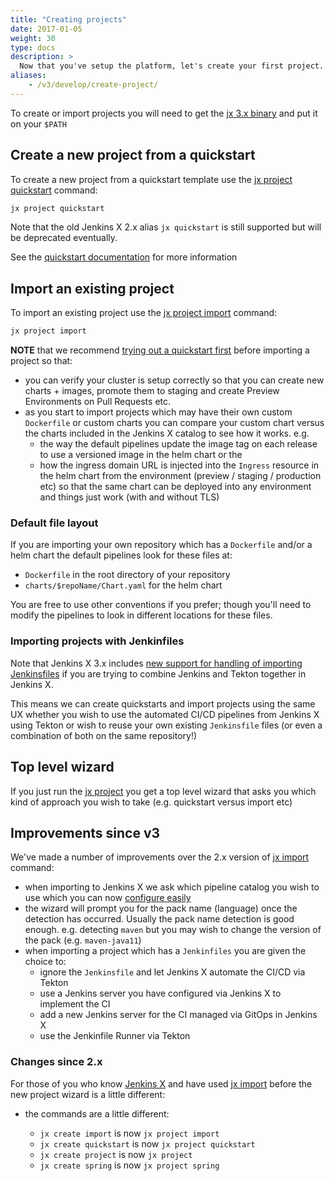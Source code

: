 ```yaml
---
title: "Creating projects"
date: 2017-01-05
weight: 30
type: docs
description: >
  Now that you've setup the platform, let's create your first project.
aliases: 
    - /v3/develop/create-project/
---
```


To create or import projects you will need to get the [jx 3.x binary](/v3/guides/jx3/) and put it on your `$PATH`

## Create a new project from a quickstart

To create a new project from a quickstart template use the [jx project quickstart](/v3/develop/reference/jx/project/quickstart) command:

```bash
jx project quickstart
```

Note that the old Jenkins X 2.x alias `jx quickstart` is still supported but will be deprecated eventually.

See the [quickstart documentation](/docs/create-project/creating/) for more information

## Import an existing project

To import an existing project use the [jx project import](/v3/develop/reference/jx/project/import) command:

```bash
jx project import
```

**NOTE** that we recommend [trying out a quickstart first](h/v3/develop/create-project/#create-a-new-project-from-a-quickstart) before importing a project so that:

* you can verify your cluster is setup correctly so that you can create new charts + images, promote them to staging and create Preview Environments on Pull Requests etc.
* as you start to import projects which may have their own custom `Dockerfile` or custom charts you can compare your custom chart versus the charts included in the Jenkins X catalog to see how it works. e.g.
  * the way the default pipelines update the image tag on each release to use a versioned image in the helm chart or the
  * how the ingress domain URL is injected into the `Ingress` resource in the helm chart from the environment (preview / staging / production etc) so that the same chart can be deployed into any environment and things just work (with and without TLS)

### Default file layout

If you are importing your own repository which has a `Dockerfile` and/or a helm chart the default pipelines look for these files at:

* `Dockerfile` in the root directory of your repository
* `charts/$repoName/Chart.yaml` for the helm chart

You are free to use other conventions if you prefer; though you'll need to modify the pipelines to look in different locations for these files.

### Importing projects with Jenkinfiles

Note that Jenkins X 3.x includes [new support for handling of importing Jenkinsfiles](jenkinsfile) if you are trying to combine Jenkins and Tekton together in Jenkins X.

This means we can create quickstarts and import projects using the same UX whether you wish to use the automated CI/CD pipelines from Jenkins X using Tekton or wish to reuse your own existing `Jenkinsfile` files (or even a combination of both on the same repository!)

## Top level wizard

If you just run the [jx project](/v3/develop/reference/jx/project) you get a top level wizard that asks you which kind of approach you wish to take (e.g. quickstart versus import etc)

## Improvements since v3

We've made a number of improvements over the 2.x version of [jx import](https://jenkins-x.io/commands/jx_import/) command:

* when importing to Jenkins X we ask which pipeline catalog you wish to use which you can now [configure easily](/v3/about/extending/#pipeline-catalog)
* the wizard will prompt you for the pack name (language) once the detection has occurred. Usually the pack name detection is good enough. e.g. detecting `maven` but you may wish to change the version of the pack (e.g. `maven-java11`)
* when importing a project which has a `Jenkinfiles` you are given the choice to:
  * ignore the `Jenkinsfile` and let Jenkins X automate the CI/CD via Tekton
  * use a Jenkins server you have configured via Jenkins X to implement the CI
  * add a new Jenkins server for the CI managed via GitOps in Jenkins X
  * use the Jenkinfile Runner via Tekton
  
### Changes since 2.x

For those of you who know [Jenkins X](https://jenkins-x.io/) and have used [jx import](https://jenkins-x.io/commands/jx_import/) before the new project wizard is a little different:

* the commands are a little different:

  * `jx create import` is now `jx project import`
  * `jx create quickstart` is now `jx project quickstart`
  * `jx create project` is now `jx project`
  * `jx create spring` is now `jx project spring`
